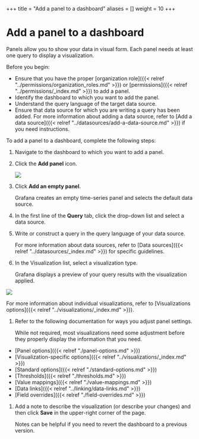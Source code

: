 +++
title = "Add a panel to a dashboard"
aliases = []
weight = 10
+++

# Add a panel to a dashboard

Panels allow you to show your data in visual form. Each panel needs at least one query to display a visualization.

Before you begin:

- Ensure that you have the proper [organization role]({{< relref "../permissions/organization_roles.md" >}}) or [permissions]({{< relref "../permissions/_index.md" >}}) to add a panel.
- Identify the dashboard to which you want to add the panel.
- Understand the query language of the target data source.
- Ensure that data source for which you are writing a query has been added. For more information about adding a data source, refer to [Add a data source]({{< relref "../datasources/add-a-data-source.md" >}}) if you need instructions.

To add a panel to a dashboard, complete the following steps:

1. Navigate to the dashboard to which you want to add a panel.
1. Click the **Add panel** icon.

   ![](/static/img/docs/panels/add-panel-icon-7-0.png)

1. Click **Add an empty panel**.

   Grafana creates an empty time-series panel and selects the default data source.

1. In the first line of the **Query** tab, click the drop-down list and select a data source.

1. Write or construct a query in the query language of your data source.

   For more information about data sources, refer to [Data sources]({{< relref "../datasources/_index.md" >}}) for specific guidelines.

1. In the Visualization list, select a visualization type.

   Grafana displays a preview of your query results with the visualization applied.

![](/static/img/docs/panel-editor/select-visualization-8-0.png)

For more information about individual visualizations, refer to [Visualizations options]({{< relref "../visualizations/_index.md" >}}).

1. Refer to the following documentation for ways you adjust panel settings.

   While not required, most visualizations need some adjustment before they properly display the information that you need.

- [Panel options]({{< relref "./panel-options.md" >}})
- [Visualization-specific options]({{< relref "../visualizations/_index.md" >}})
- [Standard options]({{< relref "./standard-options.md" >}})
- [Thresholds]({{< relref "./thresholds.md" >}})
- [Value mappings]({{< relref "./value-mappings.md" >}})
- [Data links]({{< relref "../linking/data-links.md" >}})
- [Field overrides]({{< relref "./field-overrides.md" >}})

1. Add a note to describe the visualization (or describe your changes) and then click **Save** in the upper-right corner of the page.

   Notes can be helpful if you need to revert the dashboard to a previous version.
